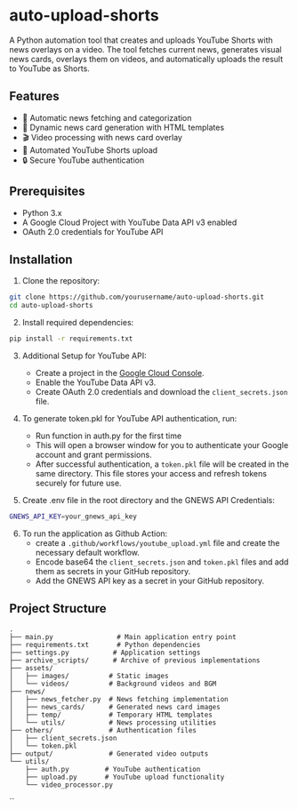 # auto-upload-shorts

A Python automation tool that creates and uploads YouTube Shorts with news overlays on a video. The tool fetches current news, generates visual news cards, overlays them on videos, and automatically uploads the result to YouTube as Shorts.

## Features

- 📰 Automatic news fetching and categorization
- 🎨 Dynamic news card generation with HTML templates
- 🎬 Video processing with news card overlay
- 🚀 Automated YouTube Shorts upload
- 🔒 Secure YouTube authentication

## Prerequisites

- Python 3.x
- A Google Cloud Project with YouTube Data API v3 enabled
- OAuth 2.0 credentials for YouTube API

## Installation

1. Clone the repository:
```bash
git clone https://github.com/yourusername/auto-upload-shorts.git
cd auto-upload-shorts
```

2. Install required dependencies:
```bash
pip install -r requirements.txt
```

3. Additional Setup for YouTube API:
   - Create a project in the [Google Cloud Console](https://console.cloud.google.com/).
   - Enable the YouTube Data API v3.
   - Create OAuth 2.0 credentials and download the `client_secrets.json` file.

4. To generate token.pkl for YouTube API authentication, run:
    - Run function in auth.py for the first time
    - This will open a browser window for you to authenticate your Google account and grant permissions.
    - After successful authentication, a `token.pkl` file will be created in the same directory. This file stores your access and refresh tokens securely for future use.

5. Create .env file in the root directory and the GNEWS API Credentials:
```bash 
GNEWS_API_KEY=your_gnews_api_key
````

6. To run the application as Github Action:
    - create a `.github/workflows/youtube_upload.yml` file and create the necessary default workflow.
    - Encode base64 the `client_secrets.json` and `token.pkl` files and add them as secrets in your GitHub repository.
    - Add the GNEWS API key as a secret in your GitHub repository.

## Project Structure

```
.
├── main.py                # Main application entry point
├── requirements.txt       # Python dependencies
├── settings.py           # Application settings
├── archive_scripts/      # Archive of previous implementations
├── assets/
│   ├── images/          # Static images
│   └── videos/          # Background videos and BGM
├── news/
│   ├── news_fetcher.py  # News fetching implementation
│   ├── news_cards/      # Generated news card images
│   ├── temp/            # Temporary HTML templates
│   └── utils/           # News processing utilities
├── others/              # Authentication files
│   ├── client_secrets.json
│   └── token.pkl
├── output/              # Generated video outputs
└── utils/              
    ├── auth.py         # YouTube authentication
    ├── upload.py       # YouTube upload functionality
    └── video_processor.py
```
``
